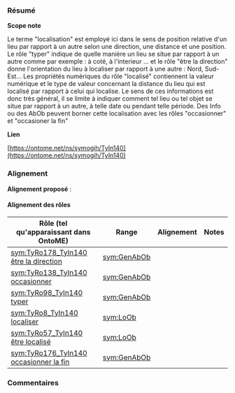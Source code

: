 ### Résumé

**Scope note**

Le terme "localisation" est employé ici dans le sens de position relative d'un lieu par rapport à un autre selon une direction, une distance et une position.	Le rôle "typer" indique de quelle manière un lieu se situe par rapport à un autre comme par exemple : à coté, à l'interieur ... et le rôle "être la direction" donne l'orientation du lieu à localiser par rapport à une autre : Nord, Sud-Est...	Les propriétés numériques du rôle "localisé" contiennent la valeur numérique et le type de valeur concernant la distance du lieu qui est localisé par rapport à celui qui localise.	Le sens de ces informations est donc très général, il se limite à indiquer comment tel lieu ou tel objet se situe par rapport à un autre, à telle date ou pendant telle période. Des Info ou des AbOb peuvent borner cette localisation avec les rôles "occasionner" et "occasioner la fin"

**Lien**

[https://ontome.net/ns/symogih/TyIn140](https://ontome.net/ns/symogih/TyIn140)

### Alignement

**Alignement proposé** :

#### Alignement des rôles

| Rôle (tel qu'apparaissant dans OntoME) | Range | Alignement | Notes |
| ----- | ----- | ----- | ----- |
| [sym:TyRo178_TyIn140 être la direction](https://ontome.net/ns/symogih/TyRo178_TyIn140) | [sym:GenAbOb](https://ontome.net/ns/symogih/GenAbOb) |   |   |
| [sym:TyRo138_TyIn140 occasionner](https://ontome.net/ns/symogih/TyRo138_TyIn140) | [sym:GenAbOb](https://ontome.net/ns/symogih/GenAbOb) |   |   |
| [sym:TyRo98_TyIn140 typer](https://ontome.net/ns/symogih/TyRo98_TyIn140) | [sym:GenAbOb](https://ontome.net/ns/symogih/GenAbOb) |   |   |
| [sym:TyRo8_TyIn140 localiser](https://ontome.net/ns/symogih/TyRo8_TyIn140) | [sym:LoOb](https://ontome.net/ns/symogih/LoOb) |   |   |
| [sym:TyRo57_TyIn140 être localisé](https://ontome.net/ns/symogih/TyRo57_TyIn140) | [sym:LoOb](https://ontome.net/ns/symogih/LoOb) |   |   |
| [sym:TyRo176_TyIn140 occasionner la fin](https://ontome.net/ns/symogih/TyRo176_TyIn140) | [sym:GenAbOb](https://ontome.net/ns/symogih/GenAbOb) |   |   |

### Commentaires